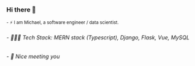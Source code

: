 ### Hi there 👋

<sub> - ⚡ I am Michael, a software engineer / data scientist. </sub>
###### - 👨🏽‍💻 Tech Stack: MERN stack (Typescript), Django, Flask, Vue, MySQL
###### - 🙂 Nice meeting you

<!--
**mhope-2/mhope-2** is a ✨ _special_ ✨ repository because its `README.md` (this file) appears on your GitHub profile.

Here are some ideas to get you started:

- 🔭 I’m currently working on ...
- 🌱 I’m currently learning ...
- 👯 I’m looking to collaborate on ...
- 🤔 I’m looking for help with ...
- 💬 Ask me about ...
- 📫 How to reach me: ...
- 😄 Pronouns: ...
- ⚡ Fun fact: ...
- [hi](https://example.com)
-->


